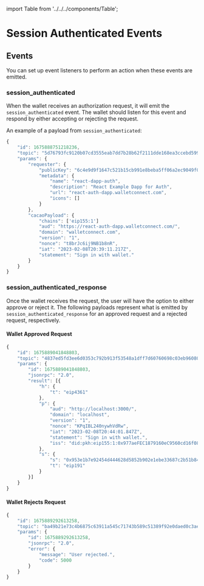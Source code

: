 import Table from '../../../components/Table';

# Session Authenticated Events

## Events

You can set up event listeners to perform an action when these events are emitted.

<Table 
headers={[ "Event", "Description", "Who Should Listen" ]}
data={[
{
    event: "session_authenticated",
    description: "Emitted by wallet when there is a request for authentication from a dapp.",
    whoShouldListen: "Wallets"
  },
  {
    event: "session_authenticated_response",
    description: "Emitted by a dapp when there is a response from a wallet accepting/rejecting an authorization request.",
    whoShouldListen: "Dapps"
  }
]}
/>

### session_authenticated

When the wallet receives an authorization request, it will emit the `session_authenticated` event. The wallet should listen for this event and respond by either accepting or rejecting the request.

An example of a payload from `session_authenticated`:

```ts
{
    "id": 1675888751218236,
    "topic": "5d76793fc9120b07cd3555eab7dd7b28b62f2111dde168ea3ccebd5996f25179",
    "params": {
        "requester": {
            "publicKey": "6c4e9d9f1647c521b15cb991e8beba5ff06a2ec9049f09e2fd9d459b59a4ee6f",
            "metadata": {
                "name": "react-dapp-auth",
                "description": "React Example Dapp for Auth",
                "url": "react-auth-dapp.walletconnect.com",
                "icons": []
            }
        },
        "cacaoPayload": {
            "chains": ['eip155:1']
            "aud": "https://react-auth-dapp.walletconnect.com/",
            "domain": "walletconnect.com",
            "version": "1",
            "nonce": "t8brJc6ij9NB1b8nR",
            "iat": "2023-02-08T20:39:11.217Z",
            "statement": "Sign in with wallet."
        }
    }
}
```

### session_authenticated_response

Once the wallet receives the request, the user will have the option to either approve or reject it. The following payloads represent what is emitted by `session_authenticated_response` for an approved request and a rejected request, respectively.

#### Wallet Approved Request

```ts
{
    "id": 1675889041848803,
    "topic": "4837ed5fd3ee6d0353c792b913f53548a1dff7d60760698c03eb96080ad59106",
    "params": {
        "id": 1675889041848803,
        "jsonrpc": "2.0",
        "result": [{
            "h": {
                "t": "eip4361"
            },
            "p": {
                "aud": "http://localhost:3000/",
                "domain": "localhost",
                "version": "1",
                "nonce": "KPqIBL240nywhVdRw",
                "iat": "2023-02-08T20:44:01.847Z",
                "statement": "Sign in with wallet.",
                "iss": "did:pkh:eip155:1:0x977aeFEC1879160eC9560cd16f08e12B6DF52ed1"
            },
            "s": {
                "s": "0x953e1b7e92454d444628d5852b902e1ebe33687c2b51b84d799bf06399b59695449fb882abb661f342e94708cdc8186d4d53472b6aa90a780ef616d3a89bce931c",
                "t": "eip191"
            }
        }]
    }
}
```

#### Wallet Rejects Request

```ts
{
    "id": 1675889292613258,
    "topic": "ba49b21e73c4b6875c63911a545c71743b589c51389f92e0daed0c3ae815b8ab",
    "params": {
        "id": 1675889292613258,
        "jsonrpc": "2.0",
        "error": {
            "message": "User rejected.",
            "code": 5000
        }
    }
}
```
